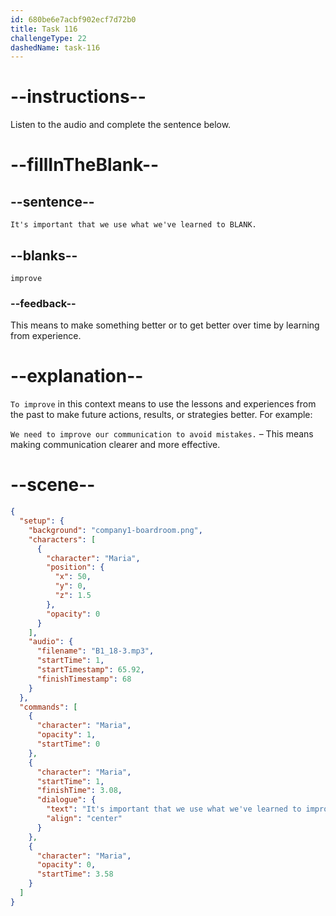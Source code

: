 ```yaml
---
id: 680be6e7acbf902ecf7d72b0
title: Task 116
challengeType: 22
dashedName: task-116
---
```


<!-- (Audio) Maria: It's important that we use what we've learned to improve. -->

# --instructions--

Listen to the audio and complete the sentence below.

# --fillInTheBlank--

## --sentence--

`It's important that we use what we've learned to BLANK.`

## --blanks--

`improve`

### --feedback--

This means to make something better or to get better over time by learning from experience.

# --explanation--

`To improve` in this context means to use the lessons and experiences from the past to make future actions, results, or strategies better. For example:

`We need to improve our communication to avoid mistakes.` – This means making communication clearer and more effective.

# --scene--

```json
{
  "setup": {
    "background": "company1-boardroom.png",
    "characters": [
      {
        "character": "Maria",
        "position": {
          "x": 50,
          "y": 0,
          "z": 1.5
        },
        "opacity": 0
      }
    ],
    "audio": {
      "filename": "B1_18-3.mp3",
      "startTime": 1,
      "startTimestamp": 65.92,
      "finishTimestamp": 68
    }
  },
  "commands": [
    {
      "character": "Maria",
      "opacity": 1,
      "startTime": 0
    },
    {
      "character": "Maria",
      "startTime": 1,
      "finishTime": 3.08,
      "dialogue": {
        "text": "It's important that we use what we've learned to improve.",
        "align": "center"
      }
    },
    {
      "character": "Maria",
      "opacity": 0,
      "startTime": 3.58
    }
  ]
}
```
